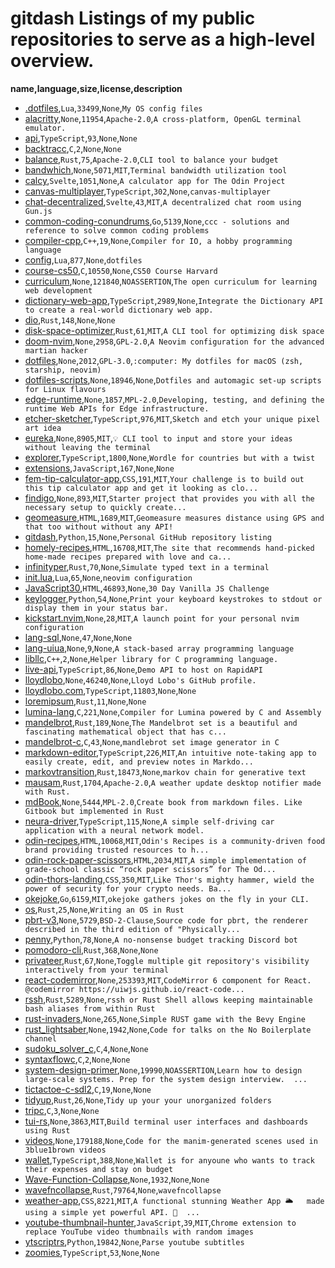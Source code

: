 # gitdash Listings of my public repositories to serve as a high-level overview.
__name,language,size,license,description__
* [.dotfiles](https://github.com/lloydlobo/.dotfiles),`Lua`,`33499`,`None`,`My OS config files`
* [alacritty](https://github.com/lloydlobo/alacritty),`None`,`11954`,`Apache-2.0`,`A cross-platform, OpenGL terminal emulator.`
* [api](https://github.com/lloydlobo/api),`TypeScript`,`93`,`None`,`None`
* [backtracc](https://github.com/lloydlobo/backtracc),`C`,`2`,`None`,`None`
* [balance](https://github.com/lloydlobo/balance),`Rust`,`75`,`Apache-2.0`,`CLI tool to balance your budget`
* [bandwhich](https://github.com/lloydlobo/bandwhich),`None`,`5071`,`MIT`,`Terminal bandwidth utilization tool`
* [calcy](https://github.com/lloydlobo/calcy),`Svelte`,`1051`,`None`,`A calculator app for The Odin Project`
* [canvas-multiplayer](https://github.com/lloydlobo/canvas-multiplayer),`TypeScript`,`302`,`None`,`canvas-multiplayer`
* [chat-decentralized](https://github.com/lloydlobo/chat-decentralized),`Svelte`,`43`,`MIT`,`A decentralized chat room using Gun.js`
* [common-coding-conundrums](https://github.com/lloydlobo/common-coding-conundrums),`Go`,`5139`,`None`,`ccc - solutions and reference to solve common coding problems`
* [compiler-cpp](https://github.com/lloydlobo/compiler-cpp),`C++`,`19`,`None`,`Compiler for IO, a hobby programming language`
* [config](https://github.com/lloydlobo/config),`Lua`,`877`,`None`,`dotfiles`
* [course-cs50](https://github.com/lloydlobo/course-cs50),`C`,`10550`,`None`,`CS50 Course Harvard`
* [curriculum](https://github.com/lloydlobo/curriculum),`None`,`121840`,`NOASSERTION`,`The open curriculum for learning web development`
* [dictionary-web-app](https://github.com/lloydlobo/dictionary-web-app),`TypeScript`,`2989`,`None`,`Integrate the Dictionary API to create a real-world dictionary web app.`
* [dio](https://github.com/lloydlobo/dio),`Rust`,`148`,`None`,`None`
* [disk-space-optimizer](https://github.com/lloydlobo/disk-space-optimizer),`Rust`,`61`,`MIT`,`A CLI tool for optimizing disk space`
* [doom-nvim](https://github.com/lloydlobo/doom-nvim),`None`,`2958`,`GPL-2.0`,`A Neovim configuration for the advanced martian hacker`
* [dotfiles](https://github.com/lloydlobo/dotfiles),`None`,`2012`,`GPL-3.0`,`:computer: My dotfiles for macOS (zsh, starship, neovim)`
* [dotfiles-scripts](https://github.com/lloydlobo/dotfiles-scripts),`None`,`18946`,`None`,`Dotfiles and automagic set-up scripts for Linux flavours`
* [edge-runtime](https://github.com/lloydlobo/edge-runtime),`None`,`1857`,`MPL-2.0`,`Developing, testing, and defining the runtime Web APIs for Edge infrastructure.`
* [etcher-sketcher](https://github.com/lloydlobo/etcher-sketcher),`TypeScript`,`976`,`MIT`,`Sketch and etch your unique pixel art idea`
* [eureka](https://github.com/lloydlobo/eureka),`None`,`8905`,`MIT`,`💡 CLI tool to input and store your ideas without leaving the terminal`
* [explorer](https://github.com/lloydlobo/explorer),`TypeScript`,`1800`,`None`,`Wordle for countries but with a twist`
* [extensions](https://github.com/lloydlobo/extensions),`JavaScript`,`167`,`None`,`None`
* [fem-tip-calculator-app](https://github.com/lloydlobo/fem-tip-calculator-app),`CSS`,`191`,`MIT`,`Your challenge is to build out this tip calculator app and get it looking as clo...`
* [findigo](https://github.com/lloydlobo/findigo),`None`,`893`,`MIT`,`Starter project that provides you with all the necessary setup to quickly create...`
* [geomeasure](https://github.com/lloydlobo/geomeasure),`HTML`,`1689`,`MIT`,`Geomeasure measures distance using GPS and that too without without any API!`
* [gitdash](https://github.com/lloydlobo/gitdash),`Python`,`15`,`None`,`Personal GitHub repository listing`
* [homely-recipes](https://github.com/lloydlobo/homely-recipes),`HTML`,`16708`,`MIT`,`The site that recommends hand-picked home-made recipes prepared with love and ca...`
* [infinityper](https://github.com/lloydlobo/infinityper),`Rust`,`70`,`None`,`Simulate typed text in a terminal`
* [init.lua](https://github.com/lloydlobo/init.lua),`Lua`,`65`,`None`,`neovim configuration`
* [JavaScript30](https://github.com/lloydlobo/JavaScript30),`HTML`,`46893`,`None`,`30 Day Vanilla JS Challenge`
* [keylogger](https://github.com/lloydlobo/keylogger),`Python`,`54`,`None`,`Print your keyboard keystrokes to stdout or display them in your status bar.`
* [kickstart.nvim](https://github.com/lloydlobo/kickstart.nvim),`None`,`28`,`MIT`,`A launch point for your personal nvim configuration`
* [lang-sql](https://github.com/lloydlobo/lang-sql),`None`,`47`,`None`,`None`
* [lang-uiua](https://github.com/lloydlobo/lang-uiua),`None`,`9`,`None`,`A stack-based array programming language`
* [libllc](https://github.com/lloydlobo/libllc),`C++`,`2`,`None`,`Helper library for C programming language.`
* [live-api](https://github.com/lloydlobo/live-api),`TypeScript`,`86`,`None`,`Demo API to host on RapidAPI`
* [lloydlobo](https://github.com/lloydlobo/lloydlobo),`None`,`46240`,`None`,`Lloyd Lobo's GitHub profile.`
* [lloydlobo.com](https://github.com/lloydlobo/lloydlobo.com),`TypeScript`,`11803`,`None`,`None`
* [loremipsum](https://github.com/lloydlobo/loremipsum),`Rust`,`11`,`None`,`None`
* [lumina-lang](https://github.com/lloydlobo/lumina-lang),`C`,`221`,`None`,`Compiler for Lumina powered by C and Assembly`
* [mandelbrot](https://github.com/lloydlobo/mandelbrot),`Rust`,`189`,`None`,`The Mandelbrot set is a beautiful and fascinating mathematical object that has c...`
* [mandelbrot-c](https://github.com/lloydlobo/mandelbrot-c),`C`,`43`,`None`,`mandlebrot set image generator in C`
* [markdown-editor](https://github.com/lloydlobo/markdown-editor),`TypeScript`,`226`,`MIT`,`An intuitive note-taking app to easily create, edit, and preview notes in Markdo...`
* [markovtransition](https://github.com/lloydlobo/markovtransition),`Rust`,`18473`,`None`,`markov chain for generative text`
* [mausam](https://github.com/lloydlobo/mausam),`Rust`,`1704`,`Apache-2.0`,`A weather update desktop notifier made with Rust.`
* [mdBook](https://github.com/lloydlobo/mdBook),`None`,`5444`,`MPL-2.0`,`Create book from markdown files. Like Gitbook but implemented in Rust`
* [neura-driver](https://github.com/lloydlobo/neura-driver),`TypeScript`,`115`,`None`,`A simple self-driving car application with a neural network model.`
* [odin-recipes](https://github.com/lloydlobo/odin-recipes),`HTML`,`10068`,`MIT`,`Odin's Recipes is a community-driven food brand providing trusted resources to h...`
* [odin-rock-paper-scissors](https://github.com/lloydlobo/odin-rock-paper-scissors),`HTML`,`2034`,`MIT`,`A simple implementation of grade-school classic “rock paper scissors” for The Od...`
* [odin-thors-landing](https://github.com/lloydlobo/odin-thors-landing),`CSS`,`350`,`MIT`,`Like Thor's mighty hammer, wield the power of security for your crypto needs. Ba...`
* [okejoke](https://github.com/lloydlobo/okejoke),`Go`,`6159`,`MIT`,`okejoke gathers jokes on the fly in your CLI.`
* [os](https://github.com/lloydlobo/os),`Rust`,`25`,`None`,`Writing an OS in Rust`
* [pbrt-v3](https://github.com/lloydlobo/pbrt-v3),`None`,`5729`,`BSD-2-Clause`,`Source code for pbrt, the renderer described in the third edition of "Physically...`
* [penny](https://github.com/lloydlobo/penny),`Python`,`78`,`None`,`A no-nonsense budget tracking Discord bot`
* [pomodoro-cli](https://github.com/lloydlobo/pomodoro-cli),`Rust`,`368`,`None`,`None`
* [privateer](https://github.com/lloydlobo/privateer),`Rust`,`67`,`None`,`Toggle multiple git repository's visibility interactively from your terminal`
* [react-codemirror](https://github.com/lloydlobo/react-codemirror),`None`,`253393`,`MIT`,`CodeMirror 6 component for React. @codemirror https://uiwjs.github.io/react-code...`
* [rssh](https://github.com/lloydlobo/rssh),`Rust`,`5289`,`None`,`rssh or Rust Shell allows keeping maintainable bash aliases from within Rust`
* [rust-invaders](https://github.com/lloydlobo/rust-invaders),`None`,`265`,`None`,`Simple RUST game with the Bevy Engine`
* [rust_lightsaber](https://github.com/lloydlobo/rust_lightsaber),`None`,`1942`,`None`,`Code for talks on the No Boilerplate channel`
* [sudoku_solver_c](https://github.com/lloydlobo/sudoku_solver_c),`C`,`4`,`None`,`None`
* [syntaxflowc](https://github.com/lloydlobo/syntaxflowc),`C`,`2`,`None`,`None`
* [system-design-primer](https://github.com/lloydlobo/system-design-primer),`None`,`19990`,`NOASSERTION`,`Learn how to design large-scale systems. Prep for the system design interview.  ...`
* [tictactoe-c-sdl2](https://github.com/lloydlobo/tictactoe-c-sdl2),`C`,`19`,`None`,`None`
* [tidyup](https://github.com/lloydlobo/tidyup),`Rust`,`26`,`None`,`Tidy up your your unorganized folders`
* [tripc](https://github.com/lloydlobo/tripc),`C`,`3`,`None`,`None`
* [tui-rs](https://github.com/lloydlobo/tui-rs),`None`,`3863`,`MIT`,`Build terminal user interfaces and dashboards using Rust`
* [videos](https://github.com/lloydlobo/videos),`None`,`179188`,`None`,`Code for the manim-generated scenes used in 3blue1brown videos`
* [wallet](https://github.com/lloydlobo/wallet),`TypeScript`,`388`,`None`,`Wallet is for anyoune who wants to track their expenses and stay on budget`
* [Wave-Function-Collapse](https://github.com/lloydlobo/Wave-Function-Collapse),`None`,`1932`,`None`,`None`
* [wavefncollapse](https://github.com/lloydlobo/wavefncollapse),`Rust`,`79764`,`None`,`wavefncollapse`
* [weather-app](https://github.com/lloydlobo/weather-app),`CSS`,`8221`,`MIT`,`A functional stunning Weather App 🌥️   made using a simple yet powerful API. 👀  ...`
* [youtube-thumbnail-hunter](https://github.com/lloydlobo/youtube-thumbnail-hunter),`JavaScript`,`39`,`MIT`,`Chrome extension to replace YouTube video thumbnails with random images`
* [ytscriptrs](https://github.com/lloydlobo/ytscriptrs),`Python`,`19842`,`None`,`Parse youtube subtitles`
* [zoomies](https://github.com/lloydlobo/zoomies),`TypeScript`,`53`,`None`,`None`
